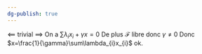 ```yaml
---
dg-publish: true
---
```


$\impliedby$ trivial
$\implies$ 
On a $\sum\lambda_{i}x_{i}+\gamma x=0$
De plus $\mathcal{F}$ libre donc $\gamma\neq 0$
Donc $x=\frac{1}{\gamma}\sum\lambda_{i}x_{i}$ ok.